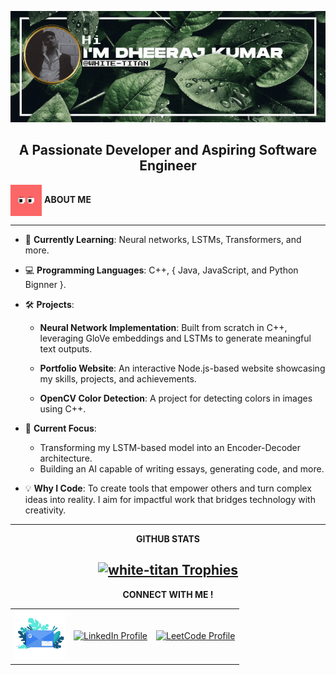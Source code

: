 ![nameBanner](/assets/userNameBanner.gif)

<h2 align="center"> A Passionate Developer and Aspiring Software Engineer </h2>

<P><img src="assets/Eyes.gif" alt="Eyes" width="50" style="vertical-align:middle;" />   <b>ABOUT ME</b> </P>

---


- 🌱 **Currently Learning**: Neural networks, LSTMs, Transformers, and more.
- 💻 **Programming Languages**: C++, { Java, JavaScript, and Python Bignner }.
- 🛠️ **Projects**:
  - **Neural Network Implementation**: Built from scratch in C++, leveraging GloVe embeddings and LSTMs to generate meaningful text outputs.

  - **Portfolio Website**: An interactive Node.js-based website showcasing my skills, projects, and achievements.
  - **OpenCV Color Detection**: A project for detecting colors in images using C++.

- 🎯 **Current Focus**:
  - Transforming my LSTM-based model into an Encoder-Decoder architecture.
  - Building an AI capable of writing essays, generating code, and more.

- 💡 **Why I Code**: To create tools that empower others and turn complex ideas into reality. I aim for impactful work that bridges technology with creativity.

---

<div style = "text-align: center;">
<b>GITHUB STATS</b>
<h2 align="center">
  <a href="https://github.com/ryo-ma/github-profile-trophy">
    <img src="https://github-profile-trophy.vercel.app/?username=white-titan&theme=dark" alt="white-titan Trophies" />
  </a>
</h2>
</div>


<div align="center">
  <b>CONNECT WITH ME !</b>
  <br>
  <table>
    <tr>
      <td align="center">
        <a href="mailto:dheerajk488621@gmail.com">
          <img src="assets/Connect.gif" alt="Connect with me" width="80" title = "mail"/>
        </a>
      </td>
      <td align="center">
        <a href="https://www.linkedin.com/in/dheeraj-k-812025260" target="_blank">
          <img src="https://raw.githubusercontent.com/maurodesouza/profile-readme-generator/master/src/assets/icons/social/linkedin/default.svg" width="52" height="40" alt="LinkedIn Profile" title = "LinkidIn"/>
        </a>
      </td>
      <td align="center">
        <a href="https://leetcode.com/u/WHITE_TITAN" target="_blank">
          <img src="https://raw.githubusercontent.com/rahuldkjain/github-profile-readme-generator/master/src/images/icons/Social/leet-code.svg" width="52" height="40" alt="LeetCode Profile" title = "LeetCode"/>
        </a>
      </td>
    </tr>
  </table>
</div>





